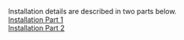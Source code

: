 Installation details are described in two parts below.
<br><a href="solaris-devops-part1.html">Installation Part 1</a>
<br><a href="solaris-devops-part2.html">Installation Part 2</a>
